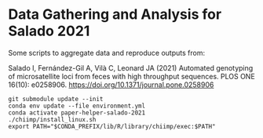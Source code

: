 # Data Gathering and Analysis for Salado 2021

Some scripts to aggregate data and reproduce outputs from:

Salado I, Fernández-Gil A, Vilà C, Leonard JA (2021) Automated genotyping of
microsatellite loci from feces with high throughput sequences. PLOS ONE 16(10):
e0258906. <https://doi.org/10.1371/journal.pone.0258906>

    git submodule update --init
    conda env update --file environment.yml
    conda activate paper-helper-salado-2021
    ./chiimp/install_linux.sh
    export PATH="$CONDA_PREFIX/lib/R/library/chiimp/exec:$PATH"

